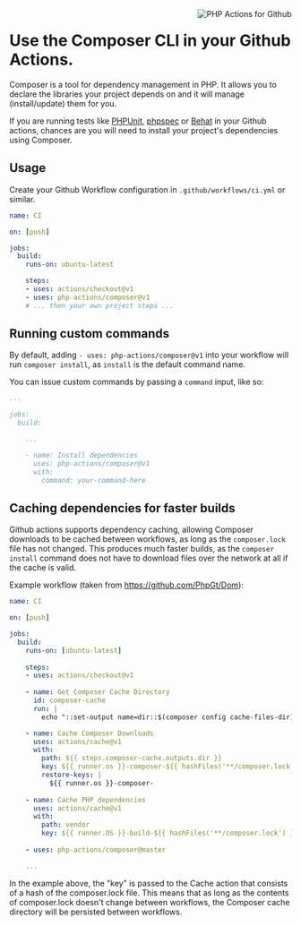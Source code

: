 <img src="http://52.48.57.141/php-actions.png" align="right" alt="PHP Actions for Github" />

Use the Composer CLI in your Github Actions.
==============================================

Composer is a tool for dependency management in PHP. It allows you to declare the libraries your project depends on and it will manage (install/update) them for you.

If you are running tests like [PHPUnit][php-actions-phpunit], [phpspec][php-actions-phpspec] or [Behat][php-actions-behat] in your Github actions, chances are you will need to install your project's dependencies using Composer.

Usage
-----

Create your Github Workflow configuration in `.github/workflows/ci.yml` or similar.

```yaml
name: CI

on: [push]

jobs:
  build:
    runs-on: ubuntu-latest

    steps:
    - uses: actions/checkout@v1
    - uses: php-actions/composer@v1
    # ... then your own project steps ...
```

Running custom commands
-----------------------

By default, adding `- uses: php-actions/composer@v1` into your workflow will run `composer install`, as `install` is the default command name.

You can issue custom commands by passing a `command` input, like so:

```yaml
...

jobs:
  build:

    ...

    - name: Install dependencies
      uses: php-actions/composer@v1
      with:
        command: your-command-here
```

Caching dependencies for faster builds
--------------------------------------

Github actions supports dependency caching, allowing Composer downloads to be cached between workflows, as long as the `composer.lock` file has not changed. This produces much faster builds, as the `composer install` command does not have to download files over the network at all if the cache is valid.

Example workflow (taken from https://github.com/PhpGt/Dom):

```yaml
name: CI

on: [push]

jobs:
  build:
    runs-on: [ubuntu-latest]
    
    steps:
    - uses: actions/checkout@v1
    
    - name: Get Composer Cache Directory
      id: composer-cache
      run: |
        echo "::set-output name=dir::$(composer config cache-files-dir)"

    - name: Cache Composer Downloads
      uses: actions/cache@v1
      with:
        path: ${{ steps.composer-cache.outputs.dir }}
        key: ${{ runner.os }}-composer-${{ hashFiles('**/composer.lock') }}
        restore-keys: |
          ${{ runner.os }}-composer-
      
    - name: Cache PHP dependencies
      uses: actions/cache@v1
      with:
        path: vendor
        key: ${{ runner.OS }}-build-${{ hashFiles('**/composer.lock') }}
          
    - uses: php-actions/composer@master

    ...      
```

In the example above, the "key" is passed to the Cache action that consists of a hash of the composer.lock file. This means that as long as the contents of composer.lock doesn't change between workflows, the Composer cache directory will be persisted between workflows.

[php-actions-phpunit]: https://github.com/marketplace/actions/phpunit-php-actions 
[php-actions-phpspec]: https://github.com/marketplace/actions/phpspec-php-actions 
[php-actions-behat]: https://github.com/marketplace/actions/behat-php-actions 
